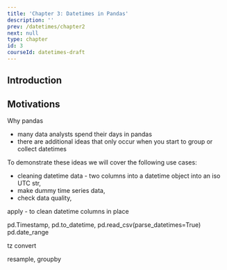 ```yaml
---
title: 'Chapter 3: Datetimes in Pandas'
description: ''
prev: /datetimes/chapter2
next: null
type: chapter
id: 3
courseId: datetimes-draft
---
```


<exercise id="1" title="Introduction" >

## Introduction

## Motivations

Why pandas

- many data analysts spend their days in pandas
- there are additional ideas that only occur when you start to group or collect datetimes

To demonstrate these ideas we will cover the following use cases:

- cleaning datetime data - two columns into a datetime object into an iso UTC str,
- make dummy time series data,
- check data quality,

</exercise>

<exercise id="2" title="Pandas Datetime Tools" >

apply - to clean datetime columns in place

pd.Timestamp, pd.to_datetime, pd.read_csv(parse_datetimes=True) pd.date_range

tz convert

resample, groupby

</exercise>

<exercise id="3" title="Pandas Datetime Patterns & Workflows" >
</exercise>
